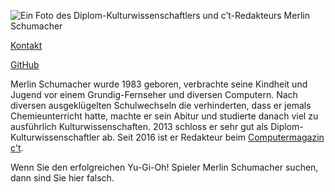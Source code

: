 <img id="merlin"
sizes="(max-width: 399px) 100wv, (max-width: 799px) 60wv, (min-width: 800px) 30wv, 100wvx"
srcset="assets/images/merlin_schumacher_200.jpg 200w, assets/images/merlin_schumacher_250.jpg 250w, assets/images/merlin_schumacher_380.jpg 380w, assets/images/merlin_schumacher_515.jpg 515w, assets/images/merlin_schumacher_600.jpg 600w, assets/images/merlin_schumacher_629.jpg 629w, assets/images/merlin_schumacher_733.jpg 733w, assets/images/merlin_schumacher_827.jpg 827w, assets/images/merlin_schumacher_910.jpg 910w, assets/images/merlin_schumacher.jpg 1362w" src="assets/images/merlin_schumacher.jpg" 
alt="Ein Foto des Diplom-Kulturwissenschaftlers und c‛t-Redakteurs Merlin Schumacher">


<span class="icon-envelope"></span>[Kontakt](mailto:merlin.schumacher@gmail.com)

<span class="icon-github-square"></span>[GitHub](https://github.com/merlinschumacher/)

Merlin Schumacher wurde 1983 geboren, verbrachte seine Kindheit und Jugend vor einem Grundig-Fernseher und diversen Computern. Nach diversen ausgeklügelten Schulwechseln die verhinderten, dass er jemals Chemieunterricht hatte, machte er sein Abitur und studierte danach viel zu ausführlich Kulturwissenschaften. 2013 schloss er sehr gut als Diplom-Kulturwissenschaftler ab. Seit 2016 ist er Redakteur beim [Computermagazin c't](https://www.ct.de/).

<span class="sidenote">Wenn Sie den erfolgreichen Yu-Gi-Oh! Spieler Merlin Schumacher suchen, dann sind Sie hier falsch.</span>
